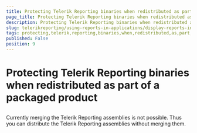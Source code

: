```yaml
---
title: Protecting Telerik Reporting binaries when redistributed as part of a packaged product
page_title: Protecting Telerik Reporting binaries when redistributed as part of a packaged product | for Telerik Reporting Documentation
description: Protecting Telerik Reporting binaries when redistributed as part of a packaged product
slug: telerikreporting/using-reports-in-applications/display-reports-in-applications/protecting-telerik-reporting-binaries-when-redistributed-as-part-of-a-packaged-product
tags: protecting,telerik,reporting,binaries,when,redistributed,as,part,of,a,packaged,product
published: False
position: 9
---
```


# Protecting Telerik Reporting binaries when redistributed as part of a packaged product



## 

Currently merging the Telerik Reporting assemblies is not possible.             Thus you can distribute the Telerik Reporting assemblies without merging them.           
